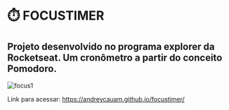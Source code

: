 # ⏱️ FOCUSTIMER
## Projeto desenvolvido no programa explorer da Rocketseat. Um cronômetro a partir do conceito Pomodoro.

![focus1](https://user-images.githubusercontent.com/102907220/184651418-61465ea3-8c7e-4512-b8ac-ac1c9537beaf.PNG)

Link para acessar: https://andreycauam.github.io/focustimer/
